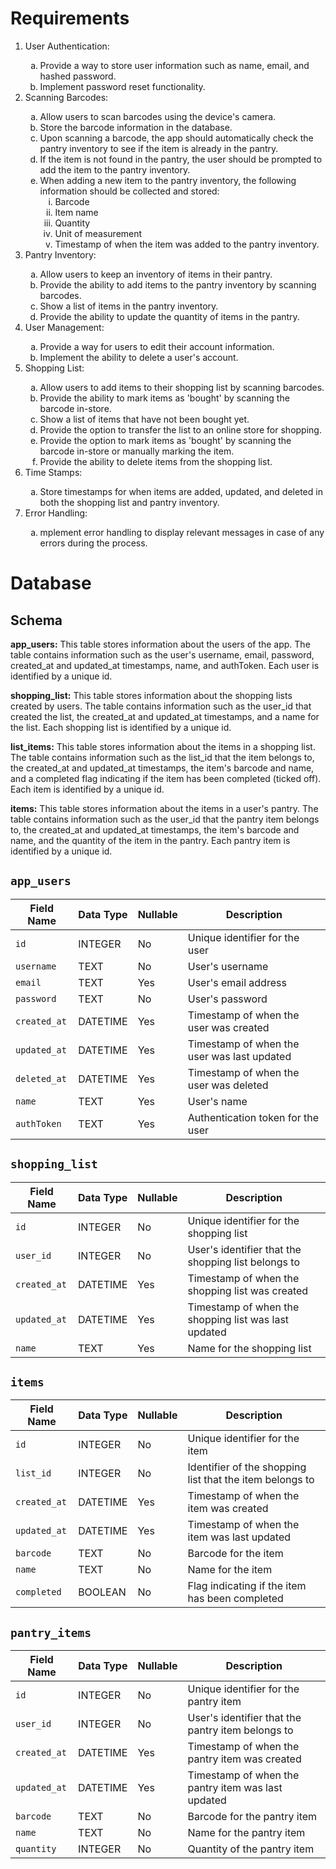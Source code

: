 <h1>Requirements</h1>

<ol>
  <li>User Authentication:</li>
  <ol type="a">
    <li>
      Provide a way to store user information such as name, email, and hashed password.
    </li>
    <li>
      Implement password reset functionality.
    </li>
  </ol>
  </li>
  <li>Scanning Barcodes:</li>
  <ol type="a">
    <li>
      Allow users to scan barcodes using the device's camera.
    </li>
    <li>
      Store the barcode information in the database.
    </li>
    <li>
      Upon scanning a barcode, the app should automatically check the pantry inventory to see if the item is already in
      the pantry.
    </li>
    <li>
      If the item is not found in the pantry, the user should be prompted to add the item to the pantry inventory.
    </li>
    <li>
      When adding a new item to the pantry inventory, the following information should be collected and stored:
      <ol type="i">
        <li>
          Barcode
        </li>
        <li>
          Item name
        </li>
        <li>
          Quantity
        </li>
        <li>
          Unit of measurement
        </li>
        <li>
          Timestamp of when the item was added to the pantry inventory.
        </li>
      </ol>
  </ol>
  </li>
  <li>Pantry Inventory:</li>
  <ol type="a">
    <li>Allow users to keep an inventory of items in their pantry.</li>
    <li>Provide the ability to add items to the pantry inventory by scanning barcodes.</li>
    <li>Show a list of items in the pantry inventory.</li>
    <li>Provide the ability to update the quantity of items in the pantry.</li>
  </ol>
  <li>User Management:</li>
  <ol type="a">
    <li>
      Provide a way for users to edit their account information.
    </li>
    <li>
      Implement the ability to delete a user's account.
    </li>
  </ol>
  <li>Shopping List:</li>
  <ol type="a">
    <li>Allow users to add items to their shopping list by scanning barcodes.</li>
    <li>Provide the ability to mark items as 'bought' by scanning the barcode in-store.</li>
    <li>Show a list of items that have not been bought yet.</li>
    <li>Provide the option to transfer the list to an online store for shopping.</li>
    <li>Provide the option to mark items as 'bought' by scanning the barcode in-store or manually marking the item.</li>
    <li>Provide the ability to delete items from the shopping list.</li>
  </ol>
  <li>Time Stamps:</li>
  <ol type="a">
    <li>Store timestamps for when items are added, updated, and deleted in both the shopping list and pantry inventory.
    </li>
  </ol>
  <li>Error Handling:</li>
  <ol type="a">
    <li>mplement error handling to display relevant messages in case of any errors during the process.</li>
  </ol>
</ol>




<h1>Database</h1>

<h2>Schema</h2>


<p><strong>app_users:</strong> This table stores information about the users of the app. The table contains information such as the user's username, email, password, created_at and updated_at timestamps, name, and authToken. Each user is identified by a unique id.</p>
<p><strong>shopping_list:</strong> This table stores information about the shopping lists created by users. The table contains information such as the user_id that created the list, the created_at and updated_at timestamps, and a name for the list. Each shopping list is identified by a unique id.</p>
<p><strong>list_items:</strong> This table stores information about the items in a shopping list. The table contains information such as the list_id that the item belongs to, the created_at and updated_at timestamps, the item's barcode and name, and a completed flag indicating if the item has been completed (ticked off). Each item is identified by a unique id.</p>
<p><strong>items:</strong> This table stores information about the items in a user's pantry. The table contains information such as the user_id that the pantry item belongs to, the created_at and updated_at timestamps, the item's barcode and name, and the quantity of the item in the pantry. Each pantry item is identified by a unique id.</p>

## `app_users`

| Field Name | Data Type | Nullable | Description |
| --- | --- | --- | --- |
| `id` | INTEGER | No | Unique identifier for the user |
| `username` | TEXT | No | User's username |
| `email` | TEXT | Yes | User's email address |
| `password` | TEXT | No | User's password |
| `created_at` | DATETIME | Yes | Timestamp of when the user was created |
| `updated_at` | DATETIME | Yes | Timestamp of when the user was last updated |
| `deleted_at` | DATETIME | Yes | Timestamp of when the user was deleted |
| `name` | TEXT | Yes | User's name |
| `authToken` | TEXT | Yes | Authentication token for the user |

## `shopping_list`

| Field Name | Data Type | Nullable | Description |
| --- | --- | --- | --- |
| `id` | INTEGER | No | Unique identifier for the shopping list |
| `user_id` | INTEGER | No | User's identifier that the shopping list belongs to |
| `created_at` | DATETIME | Yes | Timestamp of when the shopping list was created |
| `updated_at` | DATETIME | Yes | Timestamp of when the shopping list was last updated |
| `name` | TEXT | Yes | Name for the shopping list |

## `items`

| Field Name | Data Type | Nullable | Description |
| --- | --- | --- | --- |
| `id` | INTEGER | No | Unique identifier for the item |
| `list_id` | INTEGER | No | Identifier of the shopping list that the item belongs to |
| `created_at` | DATETIME | Yes | Timestamp of when the item was created |
| `updated_at` | DATETIME | Yes | Timestamp of when the item was last updated |
| `barcode` | TEXT | No | Barcode for the item |
| `name` | TEXT | No | Name for the item |
| `completed` | BOOLEAN | No | Flag indicating if the item has been completed |

## `pantry_items`

| Field Name | Data Type | Nullable | Description |
| --- | --- | --- | --- |
| `id` | INTEGER | No | Unique identifier for the pantry item |
| `user_id` | INTEGER | No | User's identifier that the pantry item belongs to |
| `created_at` | DATETIME | Yes | Timestamp of when the pantry item was created |
| `updated_at` | DATETIME | Yes | Timestamp of when the pantry item was last updated |
| `barcode` | TEXT | No | Barcode for the pantry item |
| `name` | TEXT | No | Name for the pantry item |
| `quantity` | INTEGER | No | Quantity of the pantry item |

